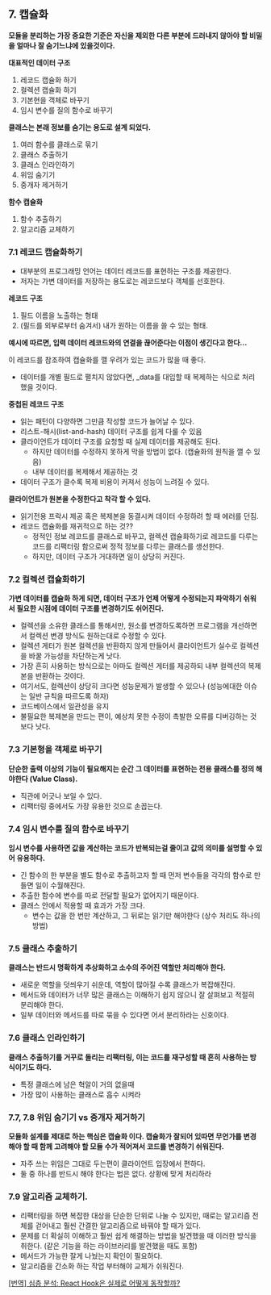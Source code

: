 ## 7. 캡슐화

**모듈을 분리하는 가장 중요한 기준은 자신을 제외한 다른 부분에 드러내지 않아야 할 비밀을 얼마나 잘 숨기느냐에 있을것이다.**

**대표적인 데이터 구조**

1. 레코드 캡슐화 하기
2. 컬렉션 캡슐화 하기
3. 기본현을 객체로 바꾸기
4. 임시 변수를 질의 함수로 바꾸기

**클래스는 본래 정보를 숨기는 용도로 설계 되었다.**

1. 여러 함수를 클래스로 묶기
2. 클래스 추출하기
3. 클래스 인라인하기
4. 위임 숨기기
5. 중개자 제거하기

**함수 캡슐화**

1. 함수 추출하기
2. 알고리즘 교체하기

### 7.1 레코드 캡슐화하기

- 대부분의 프로그래밍 언어는 데이터 레코드를 표현하는 구조를 제공한다.
- 저자는 가변 데이터를 저장하는 용도로는 레코드보다 객체를 선호한다.

**레코드 구조**

1. 필드 이름을 노출하는 형태
2. (필드를 외부로부터 숨겨서) 내가 원하는 이름을 쓸 수 있는 형태.

**예시에 따르면, 입력 데이터 레코드와의 연결을 끊어준다는 이점이 생긴다고 한다...**

이 레코드를 참조하여 캡슐화를 깰 우려가 있는 코드가 많을 때 좋다.

- 데이터를 개별 필드로 펼치지 않았다면, \_data를 대입할 때 복제하는 식으로 처리 했을 것이다.

**중첩된 레코드 구조**

- 읽는 패턴이 다양하면 그만큼 작성할 코드가 늘어날 수 있다.
- 리스트-해시(list-and-hash) 데이터 구조를 쉽게 다룰 수 있음
- 클라이언트가 데이터 구조를 요청할 때 실제 데이터를 제공해도 된다.
  - 하지만 데이터를 수정하지 못하게 막을 방법이 없다. (캡슐화의 원칙을 깰 수 있음)
  - 내부 데이터를 복제해서 제공하는 것
- 데이터 구조가 클수록 복제 비용이 커져서 성능이 느려질 수 있다.

**클라이언트가 원본을 수정한다고 착각 할 수 있다.**

- 읽기전용 프락시 제공 혹은 복제본을 동결시켜 데이터 수정하려 할 때 에러를 던짐.
- 레코드 캡슐화를 재귀적으로 하는 것??
  - 정적인 정보 레코드를 클래스로 바꾸고, 컬렉션 캡슐화하기로 레코드를 다루는 코드를 리팩터링 함으로써 정적 정보를 다루는 클래스를 생선한다.
  - 하지만, 데이터 구조가 거대하면 일이 상당히 커진다.

### 7.2 컬렉션 캡슐화하기

**가변 데이터를 캡슐화 하게 되면, 데이터 구조가 언제 어떻게 수정되는지 파악하기 쉬워서 필요한 시점에 데이터 구조를 변경하기도 쉬어진다.**

- 컬렉션을 소유한 클래스를 통해서만, 원소를 변경하도록하면 프로그램을 개선하면서 컬렉션 변경 방식도 원하는대로 수정할 수 있다.
- 컬렉션 게터가 원본 컬렉션을 반환하지 않게 만들어서 클라이언트가 실수로 컬렉션을 바꿀 가능성을 차단하는게 낫다.
- 가장 흔히 사용하는 방식으로는 아마도 컬렉션 게터를 제공하되 내부 컬렉션의 복제본을 반환하는 것이다.
- 여기서도, 컬렉션이 상당히 크다면 성능문제가 발생할 수 있으나 (성능에대한 이슈는 일반 규칙을 따르도록 하자)
- 코드베이스에서 일관성을 유지
- 불필요한 복제본을 만드는 편이, 예상치 못한 수정이 촉발한 오류를 디버깅하는 것 보다 낫다.

### 7.3 기본형을 객체로 바꾸기

**단순한 출력 이상의 기능이 필요해지는 순간 그 데이터를 표현하는 전용 클래스를 정의 해야한다 (Value Class).**

- 직관에 어긋나 보일 수 있다.
- 리팩터링 중에서도 가장 유용한 것으로 손꼽는다.

### 7.4 임시 변수를 질의 함수로 바꾸기

**임시 변수를 사용하면 값을 계산하는 코드가 반복되는걸 줄이고 값의 의미를 설명할 수 있어 유용하다.**

- 긴 함수의 한 부분을 별도 함수로 추출하고자 할 때 먼저 변수들을 각각의 함수로 만들면 일이 수월해진다.
- 추출한 함수에 변수를 따로 전달할 필요가 없어지기 때문이다.
- 클래스 안에서 적용할 때 효과가 가장 크다.
  - 변수는 값을 한 번만 계산하고, 그 뒤로는 읽기만 해야한다 (상수 처리도 하나의 방법)

### 7.5 클래스 추출하기

**클래스는 반드시 명확하게 추상화하고 소수의 주어진 역할만 처리해야 한다.**

- 새로운 역할을 덧씌우기 쉬운데, 역할이 많아질 수록 클래스가 복잡해진다.
- 메서드와 데이터가 너무 많은 클래스는 이해하기 쉽지 않으니 잘 살펴보고 적절히 분리해야 한다.
- 일부 데이터와 메서드를 따로 묶을 수 있다면 어서 분리하라는 신호이다.

### 7.6 클래스 인라인하기

**클래스 추출하기를 거꾸로 돌리는 리팩터링, 이는 코드를 재구성할 때 흔히 사용하는 방식이기도 하다.**

- 특정 클래스에 남은 혁알이 거의 없을때
- 가장 많이 사용하는 클래스로 흡수 시켜라

### 7.7, 7.8 위임 숨기기 vs 중개자 제거하기

**모듈화 설계를 제대로 하는 핵심은 캡슐화 이다. 캡슐화가 잘되어 있따면 무언가를 변경해야 할 때 함께 고려해야 할 모듈 수가 적어져서 코드를 변경하기 쉬워진다.**

- 자주 쓰는 위임은 그대로 두는편이 클라이언트 입장에서 편하다.
- 둘 중 하나를 반드시 해야 한다는 법은 없다. 상황에 맞게 처리하라

### 7.9 알고리즘 교체하기.

- 리팩터링을 하면 복잡한 대상을 단순한 단위로 나눌 수 있지만, 때로는 알고리즘 전체를 걷어내고 훨씬 간결한 알고리즘으로 바꿔야 할 때가 있다.
- 문제를 더 확실히 이해하고 훨씬 쉽게 해결하는 방법을 발견했을 때 이러한 방식을 취한다. (같은 기능을 하는 라이브러리를 발견했을 때도 포함)
- 메서드가 가능한 잘게 나눴는지 확인이 필요하다.
- 알고리즘을 간소화 하는 작업 부터해야 교체가 쉬워진다.

[[번역] 심층 분석: React Hook은 실제로 어떻게 동작할까?](https://hewonjeong.github.io/deep-dive-how-do-react-hooks-really-work-ko/)

